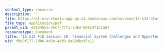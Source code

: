 ```yaml
---
content_type: resource
description: ''
file: https://ol-ocw-studio-app-qa.s3.amazonaws.com/courses/15-s12-blockchain-and-money-fall-2018/fbd8f1777d084d304dd39a99dbcd7b11_MIT15_S12F18_ses10.pdf
file_type: application/pdf
parent_uid: e593456a-d5c7-77f1-7d6d-00914f1d3a57
resourcetype: Document
title: '15.S12 F18 Session 10: Financial System Challenges and Opportunities'
uid: fbd8f177-7d08-4d30-4dd3-9a99dbcd7b11
---
```

